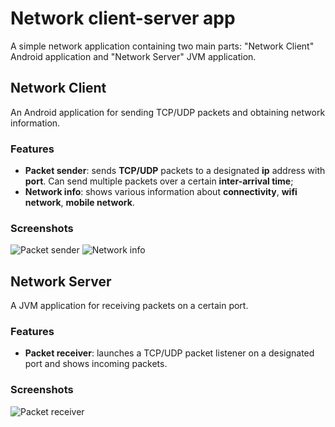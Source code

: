 # Network client-server app

A simple network application containing two main parts: "Network Client" Android application and "Network Server" JVM application.

## Network Client
An Android application for sending TCP/UDP packets and obtaining network information.

### Features
- **Packet sender**: sends **TCP/UDP** packets to a designated **ip** address with **port**. Can send multiple packets over a certain **inter-arrival time**;
- **Network info**: shows various information about **connectivity**, **wifi network**, **mobile network**.

### Screenshots
![Packet sender](https://github.com/user-attachments/assets/8412d201-0dff-49ee-88c2-7f1b91576e6a)
![Network info](https://github.com/user-attachments/assets/1a27fc66-137b-4d90-a1fd-535ad057c862)

## Network Server
A JVM application for receiving packets on a certain port.

### Features
- **Packet receiver**: launches a TCP/UDP packet listener on a designated port and shows incoming packets.

### Screenshots
![Packet receiver](https://github.com/user-attachments/assets/3e6c959a-d319-4283-83e6-ded2a385a27c)

